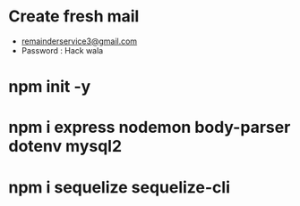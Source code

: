 # Create fresh mail

- remainderservice3@gmail.com
- Password : Hack wala

# npm init -y

# npm i express nodemon body-parser dotenv mysql2

# npm i sequelize sequelize-cli
